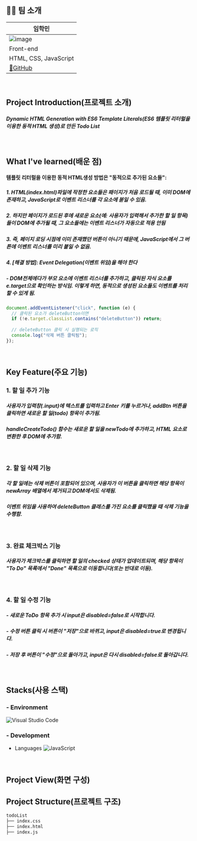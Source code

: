 ## 🧍‍♂️ 팀 소개
|  임학민  |
|---|
| ![image](https://github.com/sesac-this-way-and-that/detalks-back/assets/133750746/fb75dbc1-480f-4e0d-a9b1-211590fed587) |
|  Front-end  |
|HTML, CSS, JavaScript|
|<a href="https://github.com/sabb12">🔗GitHub</a>|
<br/>

## Project Introduction(프로젝트 소개)
##### Dynamic HTML Generation with ES6 Template Literals(ES6 템플릿 리터럴을 이용한 동적 HTML 생성)로 만든 Todo List
<br/>

## What I've learned(배운 점)
#### 템플릿 리터럴을 이용한 동적 HTML생성 방법은 "동적으로 추가된 요소들": 
##### 1. HTML(index.html)파일에 작정한 요소들은 패이지가 처음 로드될 때, 이미 DOM에 존재하고, JavaScript로 이벤트 리스너를 각 요소에 붇일 수 있음.
##### 2. 하지만 페이지가 로드된 후에 새로운 요소(예: 사용자가 입력해서 추가한 할 일 항목)들이 DOM에 추가될 때, 그 요소들에는 이벤트 리스너가 자동으로 적용 안됨
##### 3. 즉, 페이지 로딩 시점에 이미 존재했던 버튼이 아니기 때문에, JavaScript에서 그 버튼에 이벤트 리스너를 미리 붙일 수 없음.
##### 4. [해결 방법]: Event Delegation(이벤트 위임)을 해야 한다
##### - DOM전체에다가 부모 요소에 이벤트 리스너를 추가하고, 클릭된 자식 요소를 e.target으로 확인하는 방식임. 이렇게 하면, 동적으로 생성된 요소들도 이벤트를 처리할 수 있게 됨.
```Javascript
document.addEventListener("click", function (e) {
  // 클릭된 요소가 deleteButton이면
  if (!e.target.classList.contains("deleteButton")) return;
  
  // deleteButton 클릭 시 실행되는 로직
  console.log("삭제 버튼 클릭됨");
});
```
<br/>

## Key Feature(주요 기능)
### 1. 할 일 추가 기능
##### 사용자가 입력창(.input)에 텍스트를 입력하고 Enter 키를 누르거나, addBtn 버튼을 클릭하면 새로운 할 일(todo) 항목이 추가됨.
##### handleCreateTodo() 함수는 새로운 할 일을 newTodo에 추가하고, HTML 요소로 변환한 후 DOM에 추가함.
<br/>

### 2. 할 일 삭제 기능
##### 각 할 일에는 삭제 버튼이 포함되어 있으며, 사용자가 이 버튼을 클릭하면 해당 항목이 newArray 배열에서 제거되고 DOM에서도 삭제됨.
##### 이벤트 위임을 사용하여 deleteButton 클래스를 가진 요소를 클릭했을 때 삭제 기능을 수행함.
<br/>

### 3. 완료 체크박스 기능
##### 사용자가 체크박스를 클릭하면 할 일의 checked 상태가 업데이트되며, 해당 항목이 "To Do" 목록에서 "Done" 목록으로 이동합니다(또는 반대로 이동).
<br/>

### 4. 할 일 수정 기능
##### - 새로운 ToDo 항목 추가 시 input은 disabled=false로 시작합니다.
##### - 수정 버튼 클릭 시 버튼이 "저장"으로 바뀌고, input은 disabled=true로 변경됩니다.
##### - 저장 후 버튼이 "수정"으로 돌아가고, input은 다시 disabled=false로 돌아갑니다.
<br/>

## Stacks(사용 스택)
### - Environment
![Visual Studio Code](https://img.shields.io/badge/Visual%20Studio%20Code-007ACC?style=for-the-badge&logo=Visual%20Studio%20Code&logoColor=white)
<br/>

### - Development
- Languages
![JavaScript](https://img.shields.io/badge/JavaScript-F7DF1E?style=for-the-badge&logo=Javascript&logoColor=white)
<br/>

## Project View(화면 구성)


## Project Structure(프로젝트 구조)
```markdown
todoList
├── index.css
├── index.html
├── index.js
```

